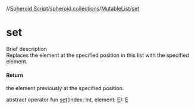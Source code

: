 //[Spheroid Script](../../index.md)/[spheroid.collections](../index.md)/[MutableList](index.md)/[set](set.md)



# set  
 
Brief description  
Replaces the element at the specified position in this list with the specified element.  
  


#### Return  
the element previously at the specified position.  
  
  
abstract operator fun [set](set.md)(index: Int, element: [E](index.md)): [E](index.md)  



